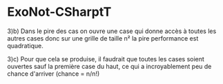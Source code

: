 # ExoNot-CSharptT


3)b) Dans le pire des cas on ouvre une case qui donne accès à toutes les autres cases donc sur une grille de taille n² la pire performance est quadratique.

3)c) Pour que cela se produise, il faudrait que toutes les cases soient ouvertes sauf la première case du haut, ce qui a incroyablement peu de chance d'arriver (chance = n/n!)

